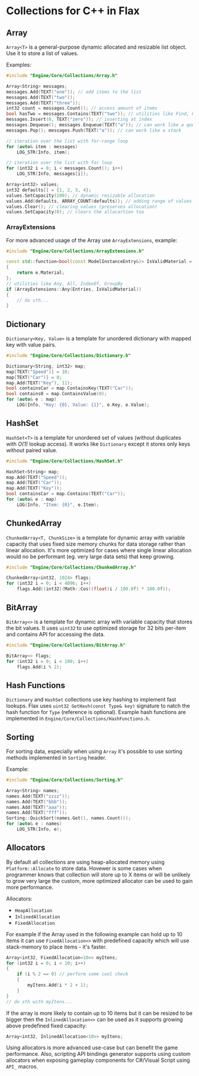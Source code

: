 # Collections for C\+\+ in Flax

## Array

`Array<T>` is a general-purpose dynamic allocated and resizable list object. Use it to store a list of values.

Examples:

```cpp
#include "Engine/Core/Collections/Array.h"

Array<String> messages;
messages.Add(TEXT("one")); // add items to the list
messages.Add(TEXT("two"));
messages.Add(TEXT("three"));
int32 count = messages.Count(); // access amount of items
bool hasTwo = messages.Contains(TEXT("two")); // utilities like Find, Contains, IndexOf, Reverse
messages.Insert(0, TEXT("zero")); // inserting at index
messages.Dequeue(); messages.Enqueue(TEXT("a")); // can work like a queue
messages.Pop(); messages.Push(TEXT("a")); // can work like a stack

// iteration over the list with for-range loop
for (auto& item : messages)
	LOG_STR(Info, item);

// iteration over the list with for loop
for (int32 i = 0; i < messages.Count(); i++)
	LOG_STR(Info, messages[i]);

Array<int32> values;
int32 defaults[] = {1, 2, 3, 4};
values.SetCapacity(100); // dynamic resizable allocation
values.Add(defaults, ARRAY_COUNT(defaults)); // adding range of values
values.Clear(); // clearing values (preserves allocation)
values.SetCapacity(0); // clears the allocartion too
```

### ArrayExtensions

For more advanced usage of the Array use `ArrayExtensions`, example:

```cpp
#include "Engine/Core/Collections/ArrayExtensions.h"

const std::function<bool(const ModelInstanceEntry&)> IsValidMaterial = [](const ModelInstanceEntry& e) -> bool
{
    return e.Material;
};
// utilities like Any, All, IndexOf, GroupBy
if (ArrayExtensions::Any(Entries, IsValidMaterial))
{
    // do sth...
}
```

## Dictionary

`Dictionary<Key, Value>` is a template for unordered dictionary with mapped key with value pairs.

```cpp
#include "Engine/Core/Collections/Dictionary.h"

Dictionary<String, int32> map;
map[TEXT("Speed")] = 10;
map[TEXT("Car")] = 0;
map.Add(TEXT("Key"), 11);
bool containsCar = map.ContainsKey(TEXT("Car"));
bool contains0 = map.ContainsValue(0);
for (auto& e : map)
    LOG(Info, "Key: {0}, Value: {1}", e.Key, e.Value);
```

## HashSet

`HashSet<T>` is a template for unordered set of values (without duplicates with *O(1)* lookup access). It works like `Dictionary` except it stores only keys without paired value.

```cpp
#include "Engine/Core/Collections/HashSet.h"

HashSet<String> map;
map.Add(TEXT("Speed"));
map.Add(TEXT("Car"));
map.Add(TEXT("Key"));
bool containsCar = map.Contains(TEXT("Car"));
for (auto& e : map)
    LOG(Info, "Item: {0}", e.Item);
```

## ChunkedArray

`ChunkedArray<T, ChunkSize>` is a template for dynamic array with variable capacity that uses fixed size memory chunks for data storage rather than linear allocation. It's more optimized for cases where single linear allocation would no be performant (eg. very large data sets) that keep growing.

```cpp
#include "Engine/Core/Collections/ChunkedArray.h"

ChunkedArray<int32, 1024> flags;
for (int32 i = 0; i < 4096; i++)
	flags.Add((int32)(Math::Cos((float)i / 100.0f) * 100.0f));
```

## BitArray

`BitArray<>` is a template for dynamic array with variable capacity that stores the bit values. It uses `uint32` to use optimized storage for 32 bits per-item and contains API for accessing the data.

```cpp
#include "Engine/Core/Collections/BitArray.h"

BitArray<> flags;
for (int32 i = 0; i < 100; i++)
    flags.Add(i % 2);
```

## Hash Functions

`Dictionary` and `HashSet` collections use key hashing to implement fast lookups. Flax uses `uint32 GetHash(const Type& key)` signature to natch the hash function for `Type` (reference is optional). Example hash functions are implemented in `Engine/Core/Collections/HashFunctions.h`.

## Sorting

For sorting data, especially when using `Array` it's possible to use sorting methods implemented in `Sorting` header.

Example:

```cpp
#include "Engine/Core/Collections/Sorting.h"

Array<String> names;
names.Add(TEXT("zzzz"));
names.Add(TEXT("bbb"));
names.Add(TEXT("aaa"));
names.Add(TEXT("fff"));
Sorting::QuickSort(names.Get(), names.Count());
for (auto& e : names)
    LOG_STR(Info, e);
```

## Allocators

By default all collections are using heap-allocated memory using `Platform::Allocate` to store data. Hovewer is some cases when programmer knows that collection will store up to X items or will be unlikely to grow very large the custom, more optimized allocator can be used to gain more performance.

Allocators:
* `HeapAllocation`
* `InlinedAllocation`
* `FixedAllocation`

For example if the Array used in the following example can hold up to 10 items it can use `FixedAllocation<>` with predefined capacity which will use stack-memory to place items - it's faster.

```cpp
Array<int32, FixedAllocation<10>> myItens;
for (int32 i = 0; i < 10; i++)
{
	if (i % 2 == 0) // perform some cool check
	{
		myItens.Add(i * 2 + 1);
	}
}
// do sth with myItens...
```

If the array is more likely to contain up to 10 items but it can be resized to be bigger then the `InlinedAllocation<>` can be used as it supports growing above predefined fixed capacity:

```cpp
Array<int32, InlinedAllocation<10>> myItens;
```

Using allocators is more advanced use-case but can benefit the game performance. Also, scripting API bindings generator supports using custom allocators when exposing gameplay components for C#/Visual Script using `API_` macros.
